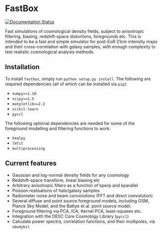 # FastBox

[![Documentation Status](https://readthedocs.org/projects/fastbox/badge/?version=latest)](https://fastbox.readthedocs.io/en/latest/?badge=latest)

Fast simulations of cosmological density fields, 
subject to anisotropic filtering, biasing, 
redshift-space distortions, foregrounds etc. This 
is intended to be a fast and simple simulator for 
post-EoR 21cm intensity maps and their cross-correlation 
with galaxy samples, with enough complexity to test 
realistic cosmological analysis methods.

## Installation

To install `fastbox`, simply run `python setup.py install`. The following are required dependencies (all of which can be installed via `pip`):

* `numpy>=1.18`
* `scipy>=1.5`
* `matplotlib>=2.2`
* `scikit-learn`
* `pyccl`

The following optional dependencies are needed for some of the foreground modelling and filtering functions to work:

* `healpy`
* `lmfit`
* `multiprocessing`

## Current features

 - Gaussian and log-normal density fields for any cosmology
 - Redshift-space transform, linear biasing etc
 - Arbitrary anisotropic filters as a function of 
   kperp and kparallel
 - Poisson realisations of halo/galaxy samples
 - Radiometer noise and beam convolutions (FFT and direct convolution)
 - Several diffuse and point source foreground models, including GSM, Planck 
   Sky Model, and the Battye et al. point source model.
 - Foreground filtering via PCA, ICA, Kernel PCA, least-squares etc.
 - Integration with the DESC Core Cosmology Library (`pyccl`)
 - Calculate power spectra, correlation functions, and their 
   multipoles, via `nbodykit`

